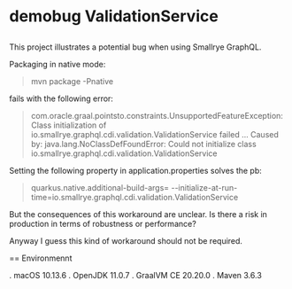 # demobug ValidationService

## 
This project illustrates a potential bug when using Smallrye GraphQL.

Packaging in native mode:
> mvn package -Pnative

fails with the following error:
>com.oracle.graal.pointsto.constraints.UnsupportedFeatureException: Class initialization of io.smallrye.graphql.cdi.validation.ValidationService failed
> ...
> Caused by: java.lang.NoClassDefFoundError: Could not initialize class io.smallrye.graphql.cdi.validation.ValidationService

Setting the following property in application.properties solves the pb:
> quarkus.native.additional-build-args= --initialize-at-run-time=io.smallrye.graphql.cdi.validation.ValidationService

But the consequences of this workaround are unclear. Is there a risk in production in terms of robustness or performance?

Anyway I guess this kind of workaround should not be required.

== Environmennt

. macOS 10.13.6
. OpenJDK 11.0.7
. GraalVM CE 20.20.0
. Maven 3.6.3